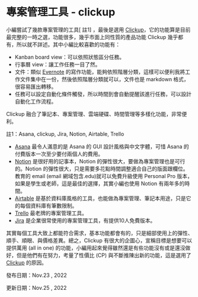 # 專案管理工具 - clickup

小編嘗試了幾款專案管理的工具\[ 註1] ，最後是選用 [Clickup](https://clickup.com/?fp\_ref=9g619)，它的功能算是目前最完整的一時之選，功能很多，幾乎市面上同性質的產品功能 Clickup 幾乎都有，所以就不詳述。其中小編比較喜歡的功能有：
* Kanban board view：可以依照狀態區分任務。
* 行事曆 view：讓工作任務一目了然。
* 文件：類似 [Evernote](https://www.evernote.com/) 的寫作功能，能夠依照階層分類，這樣可以便利我將工作文件集中在一份，然後依照階層分類就可以，文件也是 markdown 格式，很容易匯出轉移。
* 任務可以設定自動化條件觸發，所以時間到會自動提醒該進行任務，可以設計自動化工作流程。

Clickup 融合了筆記本、專案管理、雲端硬碟、時間管理等多樣化功能，非常便利。

註1：Asana, clickup, Jira, Notion, Airtable, Trello

* [Asana](https://asana.com/) 最令人滿意的是 Asana 的 GUI 設計風格與中文字體，可惜 Asana 的付費版本一次至少要付兩個人的費用。
* [Notion](https://notion.so) 是很好用的記事本，Notion 的彈性很大，要做為專案管理也是可行的。Notion 的彈性很大，只是需要多花點時間調整適合自己的版面跟欄位。教育的 email (email 網域包含.edu)就可以免費升級使用 Personal Pro 版本，如果是學生或老師，這是最佳的選擇，其實小編也使用 Notion 有兩年多的時間。
* [Airtable](https://www.airtable.com) 是基於資料庫風格的工具，也能做為專案管理、筆記本用途，只是它的每個資料庫有筆數限制。
* [Trello](https://trello.com) 最老牌的專案管理工具。
* [Jira](https://www.atlassian.com/software/jira) 是企業很常使用的專案管理工具，有提供10人免費版本。

其實每個工具大致上都能符合需求，基本功能都會有的，只是細部使用上的彈性、順手、順眼、與價格差異。總之，Clickup 有很大的企圖心，宣稱目標是想要可以提供萬用 (all in one) 的功能，小編用起來覺得雖然還是有些功能沒有或是還沒做好，但是他們有在努力，考量了性價比 (CP) 與不斷推陳出新的功能，這是選用了 [Clickup](https://clickup.com/?fp\_ref=9g619) 的原因。


發布日期：Nov.23 , 2022

更新日期：Nov.25 , 2022
